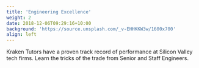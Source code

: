 ```yaml
---
title: 'Engineering Excellence'
weight: 2
date: 2018-12-06T09:29:16+10:00
background: 'https://source.unsplash.com/_v-EHHKKW3w/1600x700'
align: left
---
```


Kraken Tutors have a proven track record of performance at Silicon Valley tech firms. Learn the tricks of the trade from Senior and Staff Engineers.
